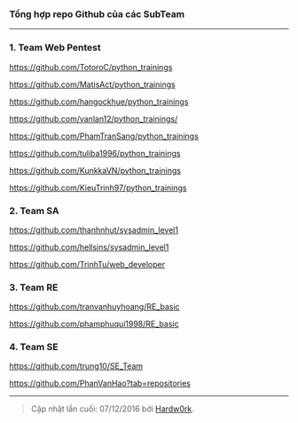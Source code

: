 ### Tổng hợp repo Github của các SubTeam

---

### 1. Team Web Pentest

https://github.com/TotoroC/python_trainings

https://github.com/MatisAct/python_trainings

https://github.com/hangockhue/python_trainings

https://github.com/vanlan12/python_trainings/

https://github.com/PhamTranSang/python_trainings

https://github.com/tuliba1996/python_trainings

https://github.com/KunkkaVN/python_trainings

https://github.com/KieuTrinh97/python_trainings

### 2. Team SA

https://github.com/thanhnhut/sysadmin_level1

https://github.com/hellsins/sysadmin_level1

https://github.com/TrinhTu/web_developer

### 3. Team RE

https://github.com/tranvanhuyhoang/RE_basic

https://github.com/phamphuqui1998/RE_basic

### 4. Team SE

https://github.com/trung10/SE_Team

https://github.com/PhanVanHao?tab=repositories

---

>
> Cập nhật lần cuối: 07/12/2016 bởi [Hardw0rk](https://github.com/hardw0rk).
>
